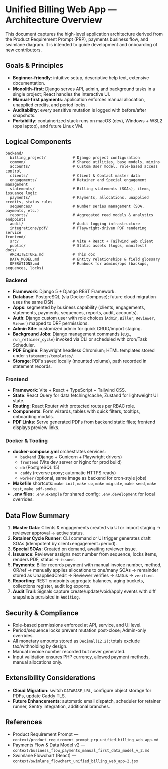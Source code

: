 # Unified Billing Web App — Architecture Overview

This document captures the high-level application architecture derived from the Product Requirement Prompt (PRP), payments business flow, and swimlane diagram. It is intended to guide development and onboarding of new contributors.

## Goals & Principles
- **Beginner-friendly**: intuitive setup, descriptive help text, extensive documentation.
- **Monolith-first**: Django serves API, admin, and background tasks in a single project; React handles the interactive UI.
- **Manual-first payments**: application enforces manual allocation, unapplied credits, and period locks.
- **Auditability**: every sensitive mutation is logged with before/after snapshots.
- **Portability**: containerized stack runs on macOS (dev), Windows + WSL2 (ops laptop), and future Linux VM.

## Logical Components
```
backend/
  billing_project/            # Django project configuration
  common/                     # Shared utilities, base models, mixins
  accounts/                   # Custom User model, role-based access control
  clients/                    # Client & Contact master data
  engagements/                # Retainer and Special engagement management
  statements/                 # Billing statements (SOAs), items, issuance logic
  payments/                   # Payments, allocations, unapplied credits, status rules
  sequences/                  # Number series management (SOA, payments, etc.)
  reports/                    # Aggregated read models & analytics endpoints
  audit/                      # Audit logging infrastructure
  integrations/pdf/           # Playwright-driven PDF rendering service
frontend/
  src/                        # Vite + React + Tailwind web client
  public/                     # Static assets (logos, manifest)
docs/
  ARCHITECTURE.md             # This doc
  DATA_MODEL.md               # Entity relationships & field glossary
  OPERATIONS.md               # Runbook for admins/ops (backups, sequences, locks)
```

### Backend
- **Framework**: Django 5 + Django REST Framework.
- **Database**: PostgreSQL (via Docker Compose); future cloud migration uses the same DSN.
- **Apps**: segmented by business capability (clients, engagements, statements, payments, sequences, reports, audit, accounts).
- **Auth**: Django custom user with role choices (`Admin`, `Biller`, `Reviewer`, `Viewer`) mapped to DRF permissions.
- **Admin Site**: customized admin for quick CRUD/import staging.
- **Background Jobs**: Django management commands (e.g., `run_retainer_cycle`) invoked via CLI or scheduled with cron/Task Scheduler.
- **PDF Engine**: Playwright headless Chromium; HTML templates stored under `statements/templates/`.
- **Storage**: PDFs saved locally (mounted volume), path recorded in statement records.

### Frontend
- **Framework**: Vite + React + TypeScript + Tailwind CSS.
- **State**: React Query for data fetching/cache, Zustand for lightweight UI state.
- **Routing**: React Router with protected routes per RBAC role.
- **Components**: Form wizards, tables with quick filters, tooltips, onboarding modals.
- **PDF Links**: Serve generated PDFs from backend static files; frontend displays preview links.

### Docker & Tooling
- **docker-compose.yml** orchestrates services:
  - `backend` (Django + Gunicorn + Playwright drivers)
  - `frontend` (Vite dev server or Nginx for prod build)
  - `db` (PostgreSQL 15)
  - `caddy` (reverse proxy; automatic HTTPS ready)
  - `worker` (optional, same image as backend for cron-style jobs)
- **Makefile** shortcuts: `make init`, `make up`, `make migrate`, `make seed`, `make test`, `make pdf-smoke`.
- **.env files**: `.env.example` for shared config; `.env.development` for local overrides.

## Data Flow Summary
1. **Master Data**: Clients & engagements created via UI or import staging -> reviewer approval -> active status.
2. **Retainer Cycle Runner**: CLI command or UI trigger generates draft SOAs (idempotent by client+engagement+period).
3. **Special SOAs**: Created on demand, awaiting reviewer issue.
4. **Issuance**: Reviewer assigns next number from sequence, locks items, renders PDF, status -> `issued`.
5. **Payments**: Biller records payment with manual invoice number, method, OR/ref -> manually applies allocations to one/many SOAs -> remainder stored as UnappliedCredit -> Reviewer verifies -> status -> `verified`.
6. **Reporting**: REST endpoints aggregate balances, aging buckets, collections register, audit log exports.
7. **Audit Trail**: Signals capture create/update/void/apply events with diff snapshots persisted in `AuditLog`.

## Security & Compliance
- Role-based permissions enforced at API, service, and UI level.
- Period/sequence locks prevent mutation post-close; Admin-only overrides.
- All monetary amounts stored as `Decimal(12,2)`; totals exclude tax/withholding by design.
- Manual invoice number recorded but never generated.
- Input validation ensures PHP currency, allowed payment methods, manual allocations only.

## Extensibility Considerations
- **Cloud Migration**: switch `DATABASE_URL`, configure object storage for PDFs, update Caddy TLS.
- **Future Enhancements**: automatic email dispatch, scheduler for retainer runner, Sentry integration, additional branches.

## References
- Product Requirement Prompt — `context/product_requirement_prompt_prp_unified_billing_web_app.md`
- Payments Flow & Data Model v2 — `context/business_flow_payments_manual_first_data_model_v_2.md`
- Swimlane Flowchart (React) — `context/swimlane_flowchart_unified_billing_web_app-2.jsx`

